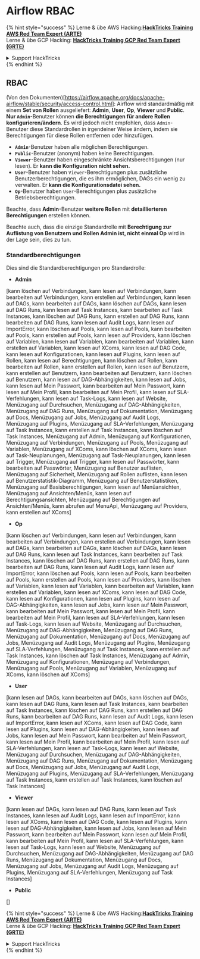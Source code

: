 # Airflow RBAC

{% hint style="success" %}
Lerne & übe AWS Hacking:<img src="../../.gitbook/assets/image (1) (1) (1).png" alt="" data-size="line">[**HackTricks Training AWS Red Team Expert (ARTE)**](https://training.hacktricks.xyz/courses/arte)<img src="../../.gitbook/assets/image (1) (1) (1).png" alt="" data-size="line">\
Lerne & übe GCP Hacking: <img src="../../.gitbook/assets/image (2).png" alt="" data-size="line">[**HackTricks Training GCP Red Team Expert (GRTE)**<img src="../../.gitbook/assets/image (2).png" alt="" data-size="line">](https://training.hacktricks.xyz/courses/grte)

<details>

<summary>Support HackTricks</summary>

* Überprüfe die [**Abonnementpläne**](https://github.com/sponsors/carlospolop)!
* **Tritt der** 💬 [**Discord-Gruppe**](https://discord.gg/hRep4RUj7f) oder der [**Telegram-Gruppe**](https://t.me/peass) bei oder **folge** uns auf **Twitter** 🐦 [**@hacktricks\_live**](https://twitter.com/hacktricks_live)**.**
* **Teile Hacking-Tricks, indem du PRs an die** [**HackTricks**](https://github.com/carlospolop/hacktricks) und [**HackTricks Cloud**](https://github.com/carlospolop/hacktricks-cloud) GitHub-Repos sendest.

</details>
{% endhint %}

## RBAC

(Von den Dokumenten)\[https://airflow.apache.org/docs/apache-airflow/stable/security/access-control.html]: Airflow wird standardmäßig mit einem **Set von Rollen** ausgeliefert: **Admin**, **User**, **Op**, **Viewer** und **Public**. **Nur `Admin`**-Benutzer können **die Berechtigungen für andere Rollen konfigurieren/ändern**. Es wird jedoch nicht empfohlen, dass `Admin`-Benutzer diese Standardrollen in irgendeiner Weise ändern, indem sie Berechtigungen für diese Rollen entfernen oder hinzufügen.

* **`Admin`**-Benutzer haben alle möglichen Berechtigungen.
* **`Public`**-Benutzer (anonym) haben keine Berechtigungen.
* **`Viewer`**-Benutzer haben eingeschränkte Ansichtsberechtigungen (nur lesen). Er **kann die Konfiguration nicht sehen.**
* **`User`**-Benutzer haben `Viewer`-Berechtigungen plus zusätzliche Benutzerberechtigungen, die es ihm ermöglichen, DAGs ein wenig zu verwalten. Er **kann die Konfigurationsdatei sehen.**
* **`Op`**-Benutzer haben `User`-Berechtigungen plus zusätzliche Betriebsberechtigungen.

Beachte, dass **Admin**-Benutzer **weitere Rollen** mit **detaillierteren Berechtigungen** erstellen können.

Beachte auch, dass die einzige Standardrolle mit **Berechtigung zur Auflistung von Benutzern und Rollen Admin ist, nicht einmal Op** wird in der Lage sein, dies zu tun.

### Standardberechtigungen

Dies sind die Standardberechtigungen pro Standardrolle:

* **Admin**

\[kann löschen auf Verbindungen, kann lesen auf Verbindungen, kann bearbeiten auf Verbindungen, kann erstellen auf Verbindungen, kann lesen auf DAGs, kann bearbeiten auf DAGs, kann löschen auf DAGs, kann lesen auf DAG Runs, kann lesen auf Task Instances, kann bearbeiten auf Task Instances, kann löschen auf DAG Runs, kann erstellen auf DAG Runs, kann bearbeiten auf DAG Runs, kann lesen auf Audit Logs, kann lesen auf ImportError, kann löschen auf Pools, kann lesen auf Pools, kann bearbeiten auf Pools, kann erstellen auf Pools, kann lesen auf Providers, kann löschen auf Variablen, kann lesen auf Variablen, kann bearbeiten auf Variablen, kann erstellen auf Variablen, kann lesen auf XComs, kann lesen auf DAG Code, kann lesen auf Konfigurationen, kann lesen auf Plugins, kann lesen auf Rollen, kann lesen auf Berechtigungen, kann löschen auf Rollen, kann bearbeiten auf Rollen, kann erstellen auf Rollen, kann lesen auf Benutzern, kann erstellen auf Benutzern, kann bearbeiten auf Benutzern, kann löschen auf Benutzern, kann lesen auf DAG-Abhängigkeiten, kann lesen auf Jobs, kann lesen auf Mein Passwort, kann bearbeiten auf Mein Passwort, kann lesen auf Mein Profil, kann bearbeiten auf Mein Profil, kann lesen auf SLA-Verfehlungen, kann lesen auf Task-Logs, kann lesen auf Website, Menüzugang auf Durchsuchen, Menüzugang auf DAG-Abhängigkeiten, Menüzugang auf DAG Runs, Menüzugang auf Dokumentation, Menüzugang auf Docs, Menüzugang auf Jobs, Menüzugang auf Audit Logs, Menüzugang auf Plugins, Menüzugang auf SLA-Verfehlungen, Menüzugang auf Task Instances, kann erstellen auf Task Instances, kann löschen auf Task Instances, Menüzugang auf Admin, Menüzugang auf Konfigurationen, Menüzugang auf Verbindungen, Menüzugang auf Pools, Menüzugang auf Variablen, Menüzugang auf XComs, kann löschen auf XComs, kann lesen auf Task-Neuplanungen, Menüzugang auf Task-Neuplanungen, kann lesen auf Trigger, Menüzugang auf Trigger, kann lesen auf Passwörter, kann bearbeiten auf Passwörter, Menüzugang auf Benutzer auflisten, Menüzugang auf Sicherheit, Menüzugang auf Rollen auflisten, kann lesen auf Benutzerstatistik-Diagramm, Menüzugang auf Benutzerstatistiken, Menüzugang auf Basisberechtigungen, kann lesen auf Menüansichten, Menüzugang auf Ansichten/Menüs, kann lesen auf Berechtigungsansichten, Menüzugang auf Berechtigungen auf Ansichten/Menüs, kann abrufen auf MenuApi, Menüzugang auf Providers, kann erstellen auf XComs]

* **Op**

\[kann löschen auf Verbindungen, kann lesen auf Verbindungen, kann bearbeiten auf Verbindungen, kann erstellen auf Verbindungen, kann lesen auf DAGs, kann bearbeiten auf DAGs, kann löschen auf DAGs, kann lesen auf DAG Runs, kann lesen auf Task Instances, kann bearbeiten auf Task Instances, kann löschen auf DAG Runs, kann erstellen auf DAG Runs, kann bearbeiten auf DAG Runs, kann lesen auf Audit Logs, kann lesen auf ImportError, kann löschen auf Pools, kann lesen auf Pools, kann bearbeiten auf Pools, kann erstellen auf Pools, kann lesen auf Providers, kann löschen auf Variablen, kann lesen auf Variablen, kann bearbeiten auf Variablen, kann erstellen auf Variablen, kann lesen auf XComs, kann lesen auf DAG Code, kann lesen auf Konfigurationen, kann lesen auf Plugins, kann lesen auf DAG-Abhängigkeiten, kann lesen auf Jobs, kann lesen auf Mein Passwort, kann bearbeiten auf Mein Passwort, kann lesen auf Mein Profil, kann bearbeiten auf Mein Profil, kann lesen auf SLA-Verfehlungen, kann lesen auf Task-Logs, kann lesen auf Website, Menüzugang auf Durchsuchen, Menüzugang auf DAG-Abhängigkeiten, Menüzugang auf DAG Runs, Menüzugang auf Dokumentation, Menüzugang auf Docs, Menüzugang auf Jobs, Menüzugang auf Audit Logs, Menüzugang auf Plugins, Menüzugang auf SLA-Verfehlungen, Menüzugang auf Task Instances, kann erstellen auf Task Instances, kann löschen auf Task Instances, Menüzugang auf Admin, Menüzugang auf Konfigurationen, Menüzugang auf Verbindungen, Menüzugang auf Pools, Menüzugang auf Variablen, Menüzugang auf XComs, kann löschen auf XComs]

* **User**

\[kann lesen auf DAGs, kann bearbeiten auf DAGs, kann löschen auf DAGs, kann lesen auf DAG Runs, kann lesen auf Task Instances, kann bearbeiten auf Task Instances, kann löschen auf DAG Runs, kann erstellen auf DAG Runs, kann bearbeiten auf DAG Runs, kann lesen auf Audit Logs, kann lesen auf ImportError, kann lesen auf XComs, kann lesen auf DAG Code, kann lesen auf Plugins, kann lesen auf DAG-Abhängigkeiten, kann lesen auf Jobs, kann lesen auf Mein Passwort, kann bearbeiten auf Mein Passwort, kann lesen auf Mein Profil, kann bearbeiten auf Mein Profil, kann lesen auf SLA-Verfehlungen, kann lesen auf Task-Logs, kann lesen auf Website, Menüzugang auf Durchsuchen, Menüzugang auf DAG-Abhängigkeiten, Menüzugang auf DAG Runs, Menüzugang auf Dokumentation, Menüzugang auf Docs, Menüzugang auf Jobs, Menüzugang auf Audit Logs, Menüzugang auf Plugins, Menüzugang auf SLA-Verfehlungen, Menüzugang auf Task Instances, kann erstellen auf Task Instances, kann löschen auf Task Instances]

* **Viewer**

\[kann lesen auf DAGs, kann lesen auf DAG Runs, kann lesen auf Task Instances, kann lesen auf Audit Logs, kann lesen auf ImportError, kann lesen auf XComs, kann lesen auf DAG Code, kann lesen auf Plugins, kann lesen auf DAG-Abhängigkeiten, kann lesen auf Jobs, kann lesen auf Mein Passwort, kann bearbeiten auf Mein Passwort, kann lesen auf Mein Profil, kann bearbeiten auf Mein Profil, kann lesen auf SLA-Verfehlungen, kann lesen auf Task-Logs, kann lesen auf Website, Menüzugang auf Durchsuchen, Menüzugang auf DAG-Abhängigkeiten, Menüzugang auf DAG Runs, Menüzugang auf Dokumentation, Menüzugang auf Docs, Menüzugang auf Jobs, Menüzugang auf Audit Logs, Menüzugang auf Plugins, Menüzugang auf SLA-Verfehlungen, Menüzugang auf Task Instances]

* **Public**

\[]

{% hint style="success" %}
Lerne & übe AWS Hacking:<img src="../../.gitbook/assets/image (1) (1) (1).png" alt="" data-size="line">[**HackTricks Training AWS Red Team Expert (ARTE)**](https://training.hacktricks.xyz/courses/arte)<img src="../../.gitbook/assets/image (1) (1) (1).png" alt="" data-size="line">\
Lerne & übe GCP Hacking: <img src="../../.gitbook/assets/image (2).png" alt="" data-size="line">[**HackTricks Training GCP Red Team Expert (GRTE)**<img src="../../.gitbook/assets/image (2).png" alt="" data-size="line">](https://training.hacktricks.xyz/courses/grte)

<details>

<summary>Support HackTricks</summary>

* Überprüfe die [**Abonnementpläne**](https://github.com/sponsors/carlospolop)!
* **Tritt der** 💬 [**Discord-Gruppe**](https://discord.gg/hRep4RUj7f) oder der [**Telegram-Gruppe**](https://t.me/peass) bei oder **folge** uns auf **Twitter** 🐦 [**@hacktricks\_live**](https://twitter.com/hacktricks_live)**.**
* **Teile Hacking-Tricks, indem du PRs an die** [**HackTricks**](https://github.com/carlospolop/hacktricks) und [**HackTricks Cloud**](https://github.com/carlospolop/hacktricks-cloud) GitHub-Repos sendest.

</details>
{% endhint %}
